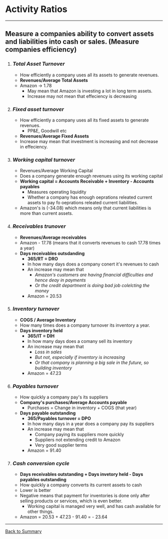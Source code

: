 
<h1>Activity Ratios</h1>  

---

## Measure a companies ability to convert assets and liabilities into cash or sales. (Measure companies efficiency)  

1. ### _Total Asset Turnover_  
    -  How efficiently a company uses all its assets to generate revenues.
    -  <strong>Revenues/Average Total Assets</strong>  
    -  Amazon -> 1.78  
        +  May mean that Amazon is investing a lot in long term assets.  
        +  Increase may not mean that effeciency is decreasing  
2. ### _Fixed asset turnover_  
    - How efficiently a company uses all its fixed assets to generate revenues.  
        + PP&E, Goodwill etc  
    - <strong>Revenues/Average Fixed Assets</strong>  
    - Increase may mean that investment is increasing and not decrease in effeciency. 
3. ### _Working capital turnover_    
    - Revenues/Average Working Capital  
    - Does a company generate enough revenues using its working capital  
    - <strong>Working capital = Accounts Receivable + Inventory - Accounts payables</strong>  
        + Measures operating liquidity  
        + Whether a company has enough oeprations releated current assets to pay fo oeprations releated current liabilities.   
    - Amazon's is (-34.08) which means only that current liabilities is more than current assets.
4.  ### _Receivables trunover_  
    - <strong>  Revenues/Average receivables </strong>  
    - Amazon - 17.78 (means that it converts revenues to cash 17.78 times a year)
    - <strong>Days receivables outsdanding</strong>
        +  <strong>365/RT = DRO</strong>
        +  In how many days does a company conert it's revenues to cash
        +  An increase may mean that 
            -  <em> Amazon's customers are having financial difficulties and hence deay in payments</em>
            -  <em>Or the credit department is doing bad job colelcting the money</em>
        + Amazon = 20.53
5. ### _Inventory turnover_
    - <strong>COGS / Average Inventory</strong>
    - How many times does a company turnover its inventory a year. 
    - <strong>Days inventory held</strong>
        + <strong>365/IT = DIH</strong>
        + In how many days does a comany sell its inventory
        + An increase may mean that
            - <em>Loss in sales</em>
            - <em>But not, especially if inventory is increasing</em>
            - <em>Or that company is planning a big sale in the future, so building inventory</em>
        + Amazon = 47.23
6. ###  _Payables turnover_
    - How quickly a company pay's its suppliers
    - <strong>Company's purchases/Average Accounts payable</strong>
        + Purchases = Change in inventory + COGS (that year)
    - <strong>Days payable outstanding</strong>
        + <strong>365/Payables turnover = DPO</strong>
        + In how many days in a year does a company pay its suppliers
        + An increase may mean that
            - Company paying its suppliers more quickly 
            - Suppliers not extending credit to Amazon
            - Very good supplier terms
        + Amazon = 91.40  
7. ### _Cash conversion cycle_  
    - <strong>Days receivables outstanding + Days invetory held - Days payables outstanding</strong>  
    - How quickly a company converts its current assets to cash  
    - Lower is better  
    - Negative means that payment for inventories is done only after selling products or services, which is even better. 
        + Working capital is managed very well, and has cash available for other things.  
    - Amazon = 20.53 + 47.23 - 91.40 = - 23.64  

<hr>

<a href="summary.html" name="#user-content-ratios">Back to Summary</a>
